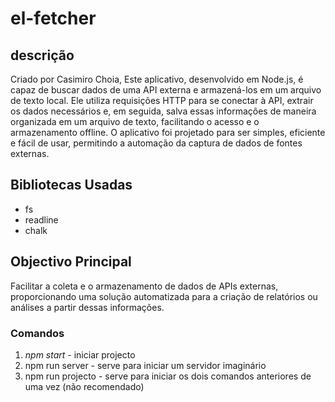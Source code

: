 # el-fetcher


## descrição
Criado por Casimiro Choia, Este aplicativo, desenvolvido em Node.js, é capaz de buscar dados de uma API externa e armazená-los em um arquivo de texto local. Ele utiliza requisições HTTP para se conectar à API, extrair os dados necessários e, em seguida, salva essas informações de maneira organizada em um arquivo de texto, facilitando o acesso e o armazenamento offline. O aplicativo foi projetado para ser simples, eficiente e fácil de usar, permitindo a automação da captura de dados de fontes externas.

## Bibliotecas Usadas

* fs
* readline
* chalk

## Objectivo Principal

Facilitar a coleta e o armazenamento de dados de APIs externas, proporcionando uma solução automatizada para a criação de relatórios ou análises a partir dessas informações.

### Comandos

1. _npm start_ - iniciar projecto
1. npm run server - serve para iniciar um servidor imaginário
1. npm run projecto - serve para iniciar os dois comandos anteriores de uma vez (não recomendado)